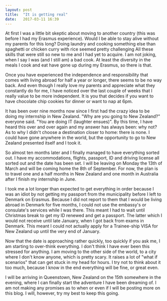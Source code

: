 ```yaml
---
layout: post
title:  "It is getting real"
date:   2017-03-11 16:39
---
```


At first I was a little bit skeptic about moving to another country (this was before I had my Erasmus experience). Would I be able to stay alive without my parents for this long? Doing laundry and cooking something else than spaghetti or chicken curry with rice seemed pretty challenging All these skills that were still so new to me and I had yet to acquire. I am not joking, when I say I was (and I still am) a bad cook. At least the diversity in the meals I cook and eat have gone up during my Erasmus, so there is that.

Once you have experienced the independence and responsibility that comes with living abroad for half a year or longer, there seems to be no way back. And even though I really love my parents and appreciate what they constantly do for me, I have noticed over the last couple of weeks that I really value to be more independent. It is you that decides if you want to have chocolate chip cookies for dinner or want to nap at 6pm.

It has been over nine months now since I first had the crazy idea to be doing my internship in New Zealand. "Why are you going to New Zealand?" everyone said. "You are doing IT (laughter ensues)". By this time, I have heard this over and over again and my answer has always been: why not?   As to why I didn't choose a destination closer to home: there is none. I could have gone anywhere in the world, but the opportunity to go to New Zealand presented itself and I took it.

So almost ten months later and I finally managed to have everything sorted out. I have my accommodations, flights, passport, ID and driving license all sorted out and the date has been set. I will be leaving on Monday the 13th of March and will be coming home the 8th of September. For now, the plan is to travel one and a half months in New Zealand and one month in Australia after I finish my internship in June.

I took me a lot longer than expected to get everything in order because I was an idiot by not getting my passport from the municipality before I left to Denmark on Erasmus. Because I did not report to them that I would be living abroad in Denmark for five months, I could not use the embassy's or consulate's services while I was there. This meant I had to wait until Christmas break to get my ID renewed and get a passport. The latter which I would not receive until late January, when I got back from exams in Denmark. This meant I could not actually apply for a Trainee-ship VISA for New Zealand up until the very end of January.

Now that the date is approaching rather quickly, too quickly if you ask me, I am starting to over-think everything. I don't think I have ever been this stressed for anything. I am moving to the other side of the world, to a city where I don't know anyone, which is pretty scary. It raises a lot of "what if scenarios" that can get stuck in my head for hours. I try not to think about it too much, because I know in the end everything will be fine, or great even.

I will be arriving in Queenstown, New Zealand on the 15th somewhere in the evening, where I can finally start the adventure I have been dreaming of. I am not making any promises as to when or even if I will be posting more on this blog. I will, however, try my best to keep this going.
